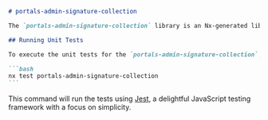 ````markdown
# portals-admin-signature-collection

The `portals-admin-signature-collection` library is an Nx-generated library. It provides functionalities related to admin signature collection in portal applications.

## Running Unit Tests

To execute the unit tests for the `portals-admin-signature-collection`, use the following command:

```bash
nx test portals-admin-signature-collection
```
````

This command will run the tests using [Jest](https://jestjs.io), a delightful JavaScript testing framework with a focus on simplicity.

```

```
